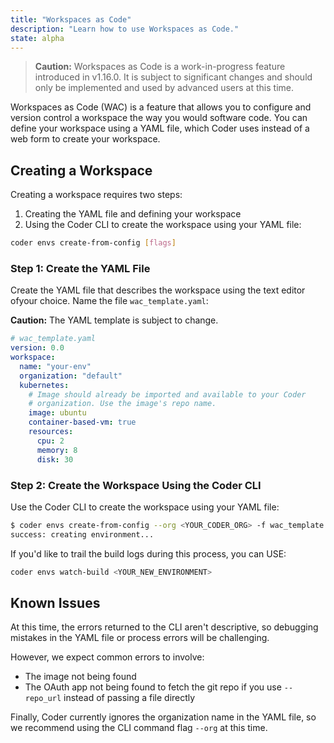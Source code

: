 ```yaml
---
title: "Workspaces as Code"
description: "Learn how to use Workspaces as Code."
state: alpha
---
```


> **Caution:** Workspaces as Code is a work-in-progress feature introduced in
> v1.16.0. It is subject to significant changes and should only be implemented
> and used by advanced users at this time.

Workspaces as Code (WAC) is a feature that allows you to configure and version
control a workspace the way you would software code. You can define your
workspace using a YAML file, which Coder uses instead of a web form to create
your workspace.

## Creating a Workspace

Creating a workspace requires two steps:

1. Creating the YAML file and defining your workspace
2. Using the Coder CLI to create the workspace using your YAML file:

  ```bash
  coder envs create-from-config [flags]
  ```

### Step 1: Create the YAML File

Create the YAML file that describes the workspace using the text editor ofyour
choice. Name the file `wac_template.yaml`:

**Caution:** The YAML template is subject to change.

```yaml
# wac_template.yaml
version: 0.0
workspace:
  name: "your-env"
  organization: "default"
  kubernetes:
    # Image should already be imported and available to your Coder
    # organization. Use the image's repo name.
    image: ubuntu
    container-based-vm: true
    resources:
      cpu: 2
      memory: 8
      disk: 30
```

### Step 2: Create the Workspace Using the Coder CLI

Use the Coder CLI to create the workspace using your YAML file:

```bash
$ coder envs create-from-config --org <YOUR_CODER_ORG> -f wac_template.yaml
success: creating environment...
```

If you'd like to trail the build logs during this process, you can USE:

```bash
coder envs watch-build <YOUR_NEW_ENVIRONMENT>
```
  
## Known Issues

At this time, the errors returned to the CLI aren't descriptive, so debugging
mistakes in the YAML file or process errors will be challenging.

However, we expect common errors to involve:

- The image not being found
- The OAuth app not being found to fetch the git repo if you use `--repo_url`
  instead of passing a file directly

Finally, Coder currently ignores the organization name in the YAML file, so we
recommend using the CLI command flag `--org` at this time.
